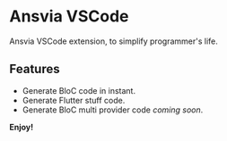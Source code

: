 # Ansvia VSCode

Ansvia VSCode extension, to simplify programmer's life.

## Features

* Generate BloC code in instant.
* Generate Flutter stuff code.
* Generate BloC multi provider code _coming soon_.

**Enjoy!**
